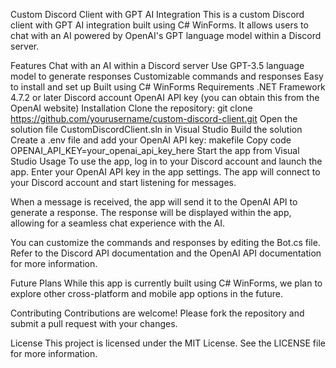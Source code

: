 Custom Discord Client with GPT AI Integration
This is a custom Discord client with GPT AI integration built using C# WinForms. It allows users to chat with an AI powered by OpenAI's GPT language model within a Discord server.

Features
Chat with an AI within a Discord server
Use GPT-3.5 language model to generate responses
Customizable commands and responses
Easy to install and set up
Built using C# WinForms
Requirements
.NET Framework 4.7.2 or later
Discord account
OpenAI API key (you can obtain this from the OpenAI website)
Installation
Clone the repository: git clone https://github.com/yourusername/custom-discord-client.git
Open the solution file CustomDiscordClient.sln in Visual Studio
Build the solution
Create a .env file and add your OpenAI API key:
makefile
Copy code
OPENAI_API_KEY=your_openai_api_key_here
Start the app from Visual Studio
Usage
To use the app, log in to your Discord account and launch the app. Enter your OpenAI API key in the app settings. The app will connect to your Discord account and start listening for messages.

When a message is received, the app will send it to the OpenAI API to generate a response. The response will be displayed within the app, allowing for a seamless chat experience with the AI.

You can customize the commands and responses by editing the Bot.cs file. Refer to the Discord API documentation and the OpenAI API documentation for more information.

Future Plans
While this app is currently built using C# WinForms, we plan to explore other cross-platform and mobile app options in the future.

Contributing
Contributions are welcome! Please fork the repository and submit a pull request with your changes.

License
This project is licensed under the MIT License. See the LICENSE file for more information.
